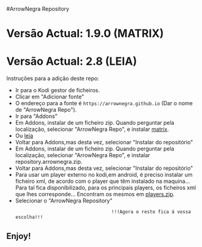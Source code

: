#ArrowNegra Repository
# Versão Actual: 1.9.0 (MATRIX)
# Versão Actual: 2.8 (LEIA)

Instruções para a adição deste repo:


<p align="left">
  <ul>
    <li>Ir para o Kodi gestor de ficheiros.</li>
    <li>Clicar em "Adicionar fonte"</li>
    <li>O endereço para a fonte é <code>https://arrownegra.github.io</code> (Dar o nome de "ArrowNegra Repo").</li>
    <li>Ir para "Addons"</li>
    <li>Em Addons, instalar de um ficheiro zip. Quando perguntar pela localização, selecionar "ArrowNegra Repo", e instalar <a href="repository.arrownegra-1.9.0.zip">matrix</a>.</li>
    <li>Ou <a href="repository.arrownegra-2.8.zip">leia</a></li>
    <li>Voltar para Addons,mas desta vez, selecionar "Instalar do repositório"</li>
    <li>Em Addons, instalar de um ficheiro zip. Quando perguntar pela localização, selecionar "ArrowNegra Repo", e instalar repository.arrownegra.zip</a>.</li>
    <li>Voltar para Addons,mas desta vez, selecionar "Instalar do repositório"</li>
    <li>Para usar um player externo no kodi,em android, é preciso instalar um ficheiro xml, de acordo com o player que têm instalado na maquina... Para tal fica disponibilizado, para os principais players, os ficheiros xml que lhes corresponde...
      Encontram os mesmos em <a href="players.zip">players.zip</a>.</li>
    <li>Selecionar o "ArrowNegra Repository"</li>
    
    
                                       !!!Agora o resto fica á vossa escolha!!!
  </ul>
</p>

## Enjoy!
